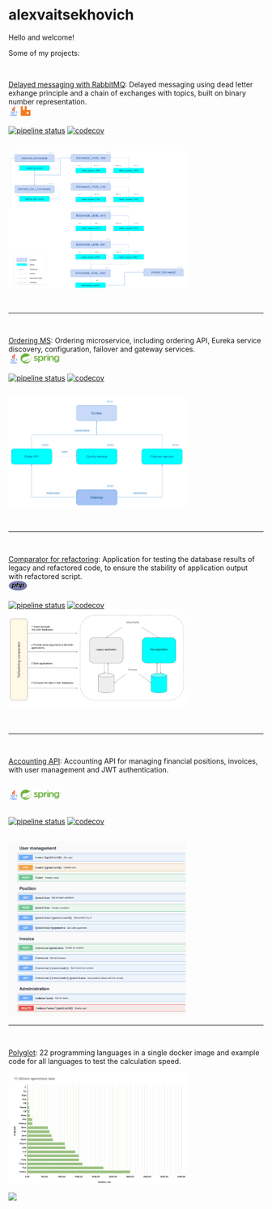 # alexvaitsekhovich

Hello and welcome! 

Some of my projects:

<br>

[Delayed messaging with RabbitMQ](https://github.com/alexvaitsekhovich/delayed-messaging-with-rabbitmq):
Delayed messaging using dead letter exhange principle and a chain of exchanges with topics, built on binary number representation. 
<br>
<img src="https://github.com/alexvaitsekhovich/images/blob/main/java.png" width="20" height="20" alt="Java">
<img src="https://github.com/alexvaitsekhovich/images/blob/main/rabbit.png" width="20" height="20" alt="RabbitMQ">
<br><br>
[![pipeline status](https://gitlab.com/alex.vaitsekhovich/delayed-messaging-with-rabbitmq/badges/main/pipeline.svg)](https://gitlab.com/alex.vaitsekhovich/delayed-messaging-with-rabbitmq/pipelines) 
[![codecov](https://codecov.io/gh/alexvaitsekhovich/delayed-messaging-with-rabbitmq/branch/main/graph/badge.svg)](https://codecov.io/gh/alexvaitsekhovich/delayed-messaging-with-rabbitmq)

<br>
<a href="https://github.com/alexvaitsekhovich/delayed-messaging-with-rabbitmq"><img src="https://github.com/alexvaitsekhovich/images/blob/main/mqdelay.png" width="350" height="273" alt="MQ-delay"></a>

<br><hr><br>

[Ordering MS](https://github.com/alexvaitsekhovich/ordering-ms-starter):
Ordering microservice, including ordering API, Eureka service discovery, configuration, failover and gateway services.
<br>
<img src="https://github.com/alexvaitsekhovich/images/blob/main/java.png" width="20" height="20" alt="Java">
<img src="https://github.com/alexvaitsekhovich/images/blob/main/spring.png" width="80" height="20" alt="Spring">
<br><br>
[![pipeline status](https://gitlab.com/alex.vaitsekhovich/order-api/badges/master/pipeline.svg)](https://gitlab.com/alex.vaitsekhovich/order-api//pipelines)
[![codecov](https://codecov.io/gh/alexvaitsekhovich/order-api/branch/master/graph/badge.svg)](https://codecov.io/gh/alexvaitsekhovich/order-api)

<br>
<a href="https://github.com/alexvaitsekhovich/ordering-ms-starter"><img src="https://github.com/alexvaitsekhovich/images/blob/main/ordering-ms.png" width="350" height="216" alt="MQ-delay"></a>

<br><hr><br>

[Comparator for refactoring](https://github.com/alexvaitsekhovich/refactoring_comparator):
Application for testing the database results of legacy and refactored code, to ensure the stability of application output with refactored script. 
<br>
<img src="https://github.com/alexvaitsekhovich/images/blob/main/php.png" width="37" height="20" alt="Php">
<br><br>
[![pipeline status](https://gitlab.com/alex.vaitsekhovich/refactoring_comparator/badges/main/pipeline.svg)](https://gitlab.com/alex.vaitsekhovich/refactoring_comparator/pipelines) 
[![codecov](https://codecov.io/gh/alexvaitsekhovich/refactoring_comparator/branch/main/graph/badge.svg)](https://codecov.io/gh/alexvaitsekhovich/refactoring_comparator)
<br>
<a href="https://github.com/alexvaitsekhovich/refactoring_comparator"><img src="https://github.com/alexvaitsekhovich/images/blob/main/rcomparator.png" width="350" height="197" alt="Refactoring comparator"></a>

<br><hr><br>

[Accounting API](https://github.com/alexvaitsekhovich/accounting-api):
Accounting API for managing financial positions, invoices, with user management and JWT authentication.

<br>
<img src="https://github.com/alexvaitsekhovich/images/blob/main/java.png" width="20" height="20" alt="Java"> 
<img src="https://github.com/alexvaitsekhovich/images/blob/main/spring.png" width="80" height="20" alt="Spring">
<br><br>

[![pipeline status](https://gitlab.com/alex.vaitsekhovich/accounting-api/badges/main/pipeline.svg)](https://gitlab.com/alex.vaitsekhovich/accounting-api/pipelines)  [![codecov](https://codecov.io/gh/alexvaitsekhovich/accounting-api/branch/main/graph/badge.svg)](https://codecov.io/gh/alexvaitsekhovich/accounting-api)

<br>

<img src="https://github.com/alexvaitsekhovich/images/blob/main/accounting-api.png" width="350px" height="346px" alt="Accounting API endpoints">
<br><hr><br>


[Polyglot](https://github.com/alexvaitsekhovich/polyglot):
22 programming languages in a single docker image and example code for all languages to test the calculation speed.

<a href="https://github.com/alexvaitsekhovich/polyglot"><img src="https://raw.githubusercontent.com/alexvaitsekhovich/polyglot/main/img/Speed.png" width="352" height="220" alt="Polyglot"></a>





![](https://visitor-badge.glitch.me/badge?page_id=alexvaitsekhovich.alexvaitsekhovich)

